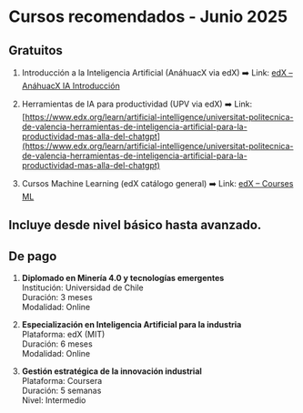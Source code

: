 # Cursos recomendados - Junio 2025

## Gratuitos

1. Introducción a la Inteligencia Artificial (AnáhuacX via edX)
➡️ Link: [edX – AnáhuacX IA Introducción ](https://www.edx.org/learn/artificial-intelligence/universidades-anahuac-introduccion-a-la-inteligencia-artificial)

2. Herramientas de IA para productividad (UPV via edX)
➡️ Link: [https://www.edx.org/learn/artificial-intelligence/universitat-politecnica-de-valencia-herramientas-de-inteligencia-artificial-para-la-productividad-mas-alla-del-chatgpt](https://www.edx.org/learn/artificial-intelligence/universitat-politecnica-de-valencia-herramientas-de-inteligencia-artificial-para-la-productividad-mas-alla-del-chatgpt)

3. Cursos Machine Learning (edX catálogo general)
➡️ Link: [edX – Courses ML ](https://www.edx.org/es/aprende/aprendizaje-automatico)

Incluye desde nivel básico hasta avanzado.
---

## De pago

1. **Diplomado en Minería 4.0 y tecnologías emergentes**  
   Institución: Universidad de Chile  
   Duración: 3 meses  
   Modalidad: Online

2. **Especialización en Inteligencia Artificial para la industria**  
   Plataforma: edX (MIT)  
   Duración: 6 meses  
   Modalidad: Online

3. **Gestión estratégica de la innovación industrial**  
   Plataforma: Coursera  
   Duración: 5 semanas  
   Nivel: Intermedio


